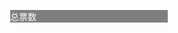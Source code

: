 <!DOCTYPE html>
<html xmlns="http://www.w3.org/1999/xhtml">
<head runat="server">
  <meta http-equiv="refresh" content="3">
    <meta http-equiv="Content-Type" content="text/html; charset=utf-8" />
    <title></title>
<script src="http://apps.bdimg.com/libs/jquery/2.1.1/jquery.min.js"></script>
</head>
<body>
<div style="margin: 25% 25% auto">
<div id='vote' style="color: white; font-family: Arial;background-color:rgba(0, 0, 0, 0.5);">总票数</div>
</div>
   <script>
    //提交 Ajax 成功后，静态更新表格中的数据
                  $.ajax({
                    url: "https://polldaddy.com/n/23e44c8ffa3098a40f937b52864a23fb/10792659?"+ Date.parse(new Date()),
                    type: 'get',
                    dataType: 'text',
                    success: function (data) {
                      var str = data.split("'");
                      console.log(str[1])
                      $.ajax({
                        url: "https://polls.polldaddy.com/vote-js.php?p=10792659&b=0&a=49798862,&o=&va=16&cookie=0&n="+ str[1],
                        type: 'get',
                        dataType: 'text',
                        success: function (data) {
                          $('#vote').html(data)
                        }
                      })
                    }
                  })

   </script>
  </body>
  </html>
<style>
body {
  background-image: url('https://i1.wp.com/www.innnews.co.th/wp-content/uploads/2021/03/Billkin-%E0%B8%9A%E0%B8%B4%E0%B8%A7%E0%B8%81%E0%B8%B4%E0%B9%89%E0%B8%99-%E0%B8%A3%E0%B9%88%E0%B8%A7%E0%B8%A1%E0%B9%81%E0%B8%88%E0%B8%A1%E0%B8%81%E0%B8%B1%E0%B8%9A-TangBadVoice-%E0%B8%A3%E0%B9%89%E0%B8%AD%E0%B8%87%E0%B9%80%E0%B8%9E%E0%B8%A5%E0%B8%87-RAP-%E0%B8%AD%E0%B8%B2%E0%B8%A3%E0%B8%A1%E0%B8%93%E0%B9%8C%E0%B8%A3%E0%B8%B1%E0%B8%81-%E0%B9%83%E0%B8%99%E0%B9%80%E0%B8%9E%E0%B8%A5%E0%B8%87-%E0%B8%84%E0%B8%B4%E0%B8%94%E0%B9%84%E0%B8%A1%E0%B9%88%E0%B8%AD%E0%B8%AD%E0%B8%81-7.jpg?resize=877.5%2C585&ssl=1');
}
</style>